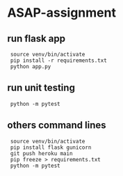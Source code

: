 # ASAP-assignment

## run flask app

```
 source venv/bin/activate
 pip install -r requirements.txt
 python app.py
```

## run unit testing

```
 python -m pytest
```

## others command lines

```
 source venv/bin/activate
 pip install flask gunicorn
 git push heroku main
 pip freeze > requirements.txt
 python -m pytest
```
